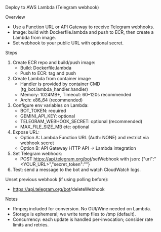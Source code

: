 Deploy to AWS Lambda (Telegram webhook)

Overview
- Use a Function URL or API Gateway to receive Telegram webhooks.
- Image: build with Dockerfile.lambda and push to ECR, then create a Lambda from image.
- Set webhook to your public URL with optional secret.

Steps
1) Create ECR repo and build/push image:
   - Build: Dockerfile.lambda
   - Push to ECR: tag and push
2) Create Lambda from container image
   - Handler is provided by container CMD (tg_bot.lambda_handler.handler)
   - Memory: 1024MB+, Timeout: 60–120s recommended
   - Arch: x86_64 (recommended)
3) Configure env variables on Lambda:
   - BOT_TOKEN: required
   - GEMINI_API_KEY: optional
   - TELEGRAM_WEBHOOK_SECRET: optional (recommended)
   - MAX_FILE_SIZE_MB etc: optional
4) Expose URL:
   - Option A: Lambda Function URL (Auth: NONE) and restrict via webhook secret
   - Option B: API Gateway HTTP API → Lambda integration
5) Set Telegram webhook:
   - POST https://api.telegram.org/bot<token>/setWebhook with json:
     {"url":"<YOUR_URL>","secret_token":"<SECRET>"}
6) Test: send a message to the bot and watch CloudWatch logs.

Unset previous webhook (if using polling before):
- https://api.telegram.org/bot<token>/deleteWebhook

Notes
- ffmpeg included for conversion. No GUI/Wine needed on Lambda.
- Storage is ephemeral; we write temp files to /tmp (default).
- Concurrency: each update is handled per-invocation; consider rate limits and retries.
